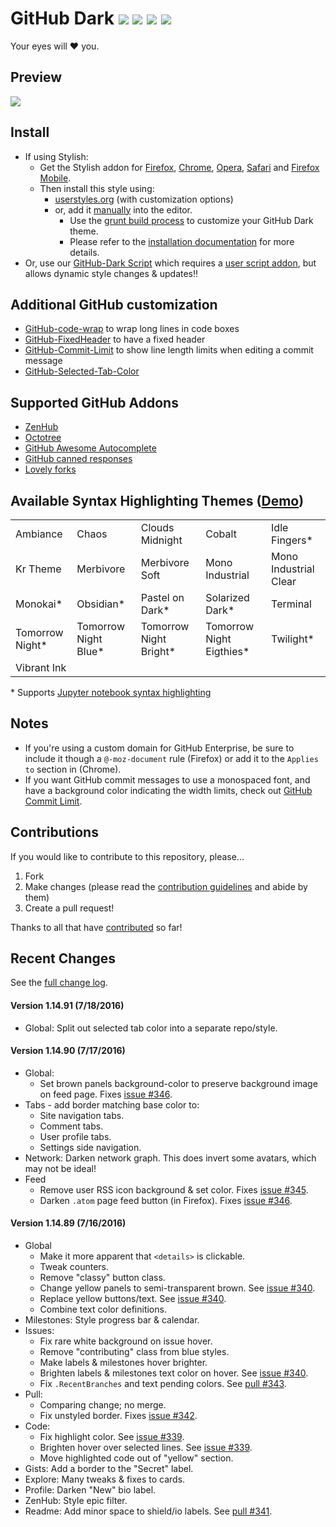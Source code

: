 # GitHub Dark [![](https://img.shields.io/github/tag/StylishThemes/GitHub-Dark.svg?label=%20tag%20)](https://github.com/StylishThemes/GitHub-Dark/tags) [![](http://github-svg-buttons.herokuapp.com/star.svg?user=StylishThemes&repo=GitHub-Dark&style=flat&background=007ec6)](http://github.com/StylishThemes/GitHub-Dark) [![](http://github-svg-buttons.herokuapp.com/fork.svg?user=StylishThemes&repo=GitHub-Dark&style=flat&background=007ec6)](http://github.com/StylishThemes/GitHub-Dark/fork) [![](https://img.shields.io/david/dev/StylishThemes/GitHub-Dark.svg?label=%20%20%20devDependencies%20)](https://david-dm.org/StylishThemes/GitHub-Dark#info=devDependencies)

Your eyes will :heart: you.

## Preview
![](https://raw.githubusercontent.com/StylishThemes/GitHub-Dark/master/images/screenshots/after_blue.png)

## Install

* If using Stylish:
  * Get the Stylish addon for [Firefox](https://addons.mozilla.org/en-US/firefox/addon/2108/), [Chrome](https://chrome.google.com/extensions/detail/fjnbnpbmkenffdnngjfgmeleoegfcffe), [Opera](https://addons.opera.com/en/extensions/details/stylish/), [Safari](http://sobolev.us/stylish/) and [Firefox Mobile](https://addons.mozilla.org/en-US/firefox/addon/2108/).
  * Then install this style using:
    * [userstyles.org](http://userstyles.org/styles/37035) (with customization options)
    * or, add it [manually](https://raw.githubusercontent.com/StylishThemes/GitHub-Dark/master/github-dark.css) into the editor.
      * Use the [grunt build process](https://github.com/StylishThemes/GitHub-Dark/wiki/Build) to customize your GitHub Dark theme.
      * Please refer to the [installation documentation](https://github.com/StylishThemes/GitHub-Dark/wiki/Install) for more details.
* Or, use our [GitHub-Dark Script](https://github.com/StylishThemes/GitHub-Dark-Script) which requires a [user script addon](https://github.com/StylishThemes/GitHub-Dark-Script/wiki/Install), but allows dynamic style changes & updates:bangbang:

## Additional GitHub customization

* [GitHub-code-wrap](https://github.com/StylishThemes/GitHub-code-wrap) to wrap long lines in code boxes
* [GitHub-FixedHeader](https://github.com/StylishThemes/GitHub-FixedHeader) to have a fixed header
* [GitHub-Commit-Limit](https://github.com/StylishThemes/GitHub-Commit-Limit) to show line length limits when editing a commit message
* [GitHub-Selected-Tab-Color](https://github.com/StylishThemes/GitHub-Selected-Tab-Color)

## Supported GitHub Addons

* [ZenHub](https://www.zenhub.io/)
* [Octotree](https://github.com/buunguyen/octotree/#octotree)
* [GitHub Awesome Autocomplete](https://github.com/algolia/github-awesome-autocomplete)
* [GitHub canned responses](https://github.com/notwaldorf/github-canned-responses#how-to-get-it)
* [Lovely forks](https://github.com/musically-ut/lovely-forks#lovely-forks)

## Available Syntax Highlighting Themes ([Demo](https://stylishthemes.github.io/GitHub-Dark/))

|                 |                      |                        |                          |                       |
|-----------------|----------------------|------------------------|--------------------------|-----------------------|
| Ambiance        | Chaos                | Clouds Midnight        | Cobalt                   | Idle Fingers*         |
| Kr Theme        | Merbivore            | Merbivore Soft         | Mono Industrial          | Mono Industrial Clear |
| Monokai*        | Obsidian*            | Pastel on Dark*        | Solarized Dark*          | Terminal              |
| Tomorrow Night* | Tomorrow Night Blue* | Tomorrow Night Bright* | Tomorrow Night Eigthies* | Twilight*             |
| Vibrant Ink     |                      |                        |                          |                       |

\* Supports [Jupyter notebook syntax highlighting](https://github.com/sujitpal/statlearning-notebooks/blob/master/src/chapter2.ipynb)

## Notes

* If you're using a custom domain for GitHub Enterprise, be sure to include it though a `@-moz-document` rule (Firefox) or add it to the `Applies to` section in (Chrome).
* If you want GitHub commit messages to use a monospaced font, and have a background color indicating the width limits, check out [GitHub Commit Limit](https://github.com/StylishThemes/GitHub-Commit-Limit).

## Contributions

If you would like to contribute to this repository, please...

1. Fork
2. Make changes (please read the [contribution guidelines](https://github.com/StylishThemes/GitHub-Dark/blob/master/.github/CONTRIBUTING.md) and abide by them)
3. Create a pull request!

Thanks to all that have [contributed](https://github.com/StylishThemes/GitHub-Dark/blob/master/AUTHORS) so far!

## Recent Changes

See the [full change log](https://github.com/StylishThemes/GitHub-Dark/wiki).

#### Version 1.14.91 (7/18/2016)

* Global: Split out selected tab color into a separate repo/style.

#### Version 1.14.90 (7/17/2016)

* Global:
  * Set brown panels background-color to preserve background image on feed page. Fixes [issue #346](https://github.com/StylishThemes/GitHub-Dark/issues/346).
* Tabs - add border matching base color to:
  * Site navigation tabs.
  * Comment tabs.
  * User profile tabs.
  * Settings side navigation.
* Network: Darken network graph. This does invert some avatars, which may not be ideal!
* Feed
  * Remove user RSS icon background & set color. Fixes [issue #345](https://github.com/StylishThemes/GitHub-Dark/issues/345).
  * Darken `.atom` page feed button (in Firefox). Fixes [issue #346](https://github.com/StylishThemes/GitHub-Dark/issues/346).

#### Version 1.14.89 (7/16/2016)

* Global
  * Make it more apparent that `<details>` is clickable.
  * Tweak counters.
  * Remove "classy" button class.
  * Change yellow panels to semi-transparent brown. See [issue #340](https://github.com/StylishThemes/GitHub-Dark/issues/340).
  * Replace yellow buttons/text. See [issue #340](https://github.com/StylishThemes/GitHub-Dark/issues/340).
  * Combine text color definitions.
* Milestones: Style progress bar & calendar.
* Issues:
  * Fix rare white background on issue hover.
  * Remove "contributing" class from blue styles.
  * Make labels & milestones hover brighter.
  * Brighten labels & milestones text color on hover. See [issue #340](https://github.com/StylishThemes/GitHub-Dark/issues/340).
  * Fix `.RecentBranches` and text pending colors. See [pull #343](https://github.com/StylishThemes/GitHub-Dark/pull/343).
* Pull:
  * Comparing change; no merge.
  * Fix unstyled border. Fixes [issue #342](https://github.com/StylishThemes/GitHub-Dark/issues/342).
* Code:
  * Fix highlight color. See [issue #339](https://github.com/StylishThemes/GitHub-Dark/issues/339).
  * Brighten hover over selected lines. See [issue #339](https://github.com/StylishThemes/GitHub-Dark/issues/339).
  * Move highlighted code out of "yellow" section.
* Gists: Add a border to the "Secret" label.
* Explore: Many tweaks & fixes to cards.
* Profile: Darken "New" bio label.
* ZenHub: Style epic filter.
* Readme: Add minor space to shield/io labels. See [pull #341](https://github.com/StylishThemes/GitHub-Dark/pull/341).

